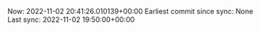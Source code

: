 Now: 2022-11-02 20:41:26.010139+00:00 Earliest commit since sync: None Last sync: 2022-11-02 19:50:00+00:00
